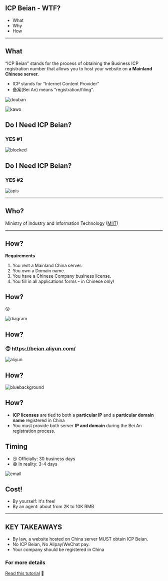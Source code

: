 ## ICP Beian - WTF?

- What
- Why
- How

------

## What

“ICP Beian” stands for the process of obtaining the Business ICP registration number that allows you to host your website on **a Mainland Chinese server.**

- ICP stands for “Internet Content Provider”
- 备案(Bei An) means “registration/filing”.

![douban](layouts/douban-2dca698437de2571771bcfb0bd43e1eb5f3a4ec24546388804ee084012b2d749.png)

![kawo](layouts/kawo-efd6e353594e58de643397ccb4b89dd0c430f80a5baec09a80216291a2ebcc27.png)

## Do I Need ICP Beian?

### YES #1

![blocked](layouts/blocked-80b4ea556569a698bf269da02632501024228b1547c28eb6db1e9e53debd1136.png)

## Do I Need ICP Beian?

### YES #2

![apis](layouts/apis-f308eaeb76e1d0ac3c97e0bc7df2cf6d963ca68ae68c095a318d433b2f8e377c.png)

------

## Who?

Ministry of Industry and Information Technology ([MIIT](https://en.wikipedia.org/wiki/Ministry_of_Industry_and_Information_Technology))

------

## How?

**Requirements**

1. You rent a Mainland China server.
2. You own a Domain name.
3. You have a Chinese Company business license.
4. You fill in all applications forms - in Chinese only!

## How?

😕

![diagram](layouts/diagram-5cbab7718eafb1fb1a9ca0f1e79b20142aae125789c1f9a02722f4231125d179.jpg)

## How?

### 😙 https://beian.aliyun.com/

![aliyun](layouts/aliyun-179e8dc98030bcfa2292b093a47d525d195a18a167fa1eb1f428b1a2a204cd55.png)

## How?

![bluebackground](layouts/bluebackground-655015f41b520ffd8819cdf8dbc433eb93c7b9aefd20cabdd6e0ec7b1b7d9529.png)

## How?

- **ICP licenses** are tied to both a **particular IP** and a **particular domain name** registered in China
- You must provide both server **IP and domain** during the Bei An registration process.

## Timing

- 😏 Officially: 30 business days
- 😅 In reality: 3-4 days

![email](layouts/email-01a67b0270716449fdf1ccc7836bafa1966d69ab9fcbfa44e286d43311734933.png)

## Cost!

- By yourself: it's free!
- By an agent: about from 2K to 10K RMB

------

## KEY TAKEAWAYS

- By law, a website hosted on China server MUST obtain ICP Beian.
- No ICP Beian, No Alipay/WeChat pay.
- Your company should be registered in China

### For more details

[Read this tutorial](https://webdesign.tutsplus.com/articles/chinese-icp-licensing-what-why-and-how-to-get-hosted-in-china--cms-23193) 🚀

